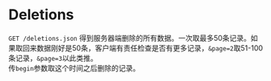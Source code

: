 # Deletions

`GET /deletions.json` 得到服务器端删除的所有数据。一次取最多50条记录。如果取回来数据刚好是50条，客户端有责任检查是否有更多记录，`&page=2`取51-100条记录，`&page=3`以此类推。  
传`begin`参数取这个时间之后删除的记录。
